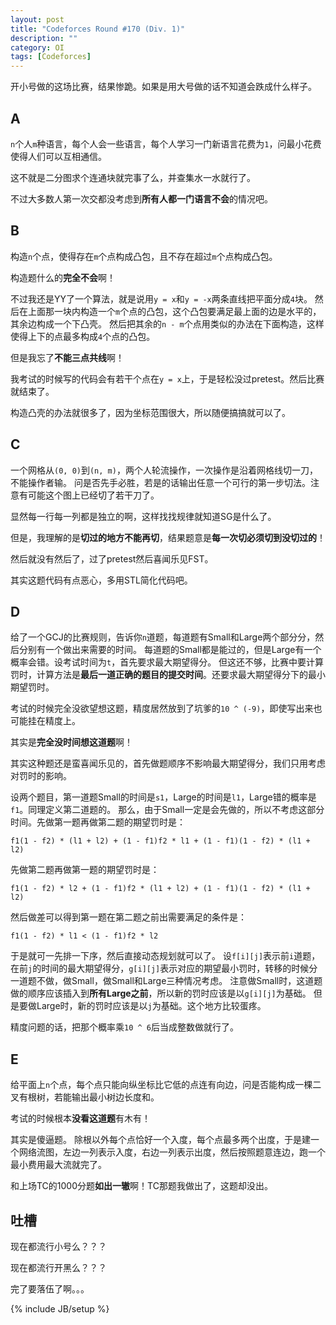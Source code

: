 ```yaml
---
layout: post
title: "Codeforces Round #170 (Div. 1)"
description: ""
category: OI
tags: [Codeforces]
---
```


开小号做的这场比赛，结果惨跪。如果是用大号做的话不知道会跌成什么样子。

## A
`n`个人`m`种语言，每个人会一些语言，每个人学习一门新语言花费为`1`，问最小花费使得人们可以互相通信。

这不就是二分图求个连通块就完事了么，并查集水一水就行了。

不过大多数人第一次交都没考虑到**所有人都一门语言不会**的情况吧。

## B
构造`n`个点，使得存在`m`个点构成凸包，且不存在超过`m`个点构成凸包。

构造题什么的**完全不会**啊！

不过我还是YY了一个算法，就是说用`y = x`和`y = -x`两条直线把平面分成`4`块。
然后在上面那一块内构造一个`m`个点的凸包，这个凸包要满足最上面的边是水平的，其余边构成一个下凸壳。
然后把其余的`n - m`个点用类似的办法在下面构造，这样使得上下的点最多构成`4`个点的凸包。

但是我忘了**不能三点共线**啊！

我考试的时候写的代码会有若干个点在`y = x`上，于是轻松没过pretest。然后比赛就结束了。

构造凸壳的办法就很多了，因为坐标范围很大，所以随便搞搞就可以了。

## C
一个网格从`(0, 0)`到`(n, m)`，两个人轮流操作，一次操作是沿着网格线切一刀，不能操作者输。
问是否先手必胜，若是的话输出任意一个可行的第一步切法。注意有可能这个图上已经切了若干刀了。

显然每一行每一列都是独立的啊，这样找找规律就知道SG是什么了。

但是，我理解的是**切过的地方不能再切**，结果题意是**每一次切必须切到没切过的**！

然后就没有然后了，过了pretest然后喜闻乐见FST。

其实这题代码有点恶心，多用STL简化代码吧。

## D
给了一个GCJ的比赛规则，告诉你`n`道题，每道题有Small和Large两个部分分，然后分别有一个做出来需要的时间。
每道题的Small都是能过的，但是Large有一个概率会错。设考试时间为`t`，首先要求最大期望得分。
但这还不够，比赛中要计算罚时，计算方法是**最后一道正确的题目的提交时间**。还要求最大期望得分下的最小期望罚时。

考试的时候完全没欲望想这题，精度居然放到了坑爹的`10 ^ (-9)`，即使写出来也可能挂在精度上。

其实是**完全没时间想这道题**啊！

其实这种题还是蛮喜闻乐见的，首先做题顺序不影响最大期望得分，我们只用考虑对罚时的影响。

设两个题目，第一道题Small的时间是`s1`，Large的时间是`l1`，Large错的概率是`f1`。同理定义第二道题的。
那么，由于Small一定是会先做的，所以不考虑这部分时间。先做第一题再做第二题的期望罚时是：

`f1(1 - f2) * (l1 + l2) + (1 - f1)f2 * l1 + (1 - f1)(1 - f2) * (l1 + l2)`

先做第二题再做第一题的期望罚时是：

`f1(1 - f2) * l2 + (1 - f1)f2 * (l1 + l2) + (1 - f1)(1 - f2) * (l1 + l2)`

然后做差可以得到第一题在第二题之前出需要满足的条件是：

`f1(1 - f2) * l1 < (1 - f1)f2 * l2`

于是就可一先排一下序，然后直接动态规划就可以了。
设`f[i][j]`表示前`i`道题，在前`j`的时间的最大期望得分，`g[i][j]`表示对应的期望最小罚时，转移的时候分一道题不做，做Small，做Small和Large三种情况考虑。
注意做Small时，这道题做的顺序应该插入到**所有Large之前**，所以新的罚时应该是以`g[i][j]`为基础。
但是要做Large时，新的罚时应该是以`j`为基础。这个地方比较蛋疼。

精度问题的话，把那个概率乘`10 ^ 6`后当成整数做就行了。

## E
给平面上`n`个点，每个点只能向纵坐标比它低的点连有向边，问是否能构成一棵二叉有根树，若能输出最小树边长度和。

考试的时候根本**没看这道题**有木有！

其实是傻逼题。
除根以外每个点恰好一个入度，每个点最多两个出度，于是建一个网络流图，左边一列表示入度，右边一列表示出度，然后按照题意连边，跑一个最小费用最大流就完了。

和上场TC的1000分题**如出一辙**啊！TC那题我做出了，这题却没出。

## 吐槽
现在都流行小号么？？？

现在都流行开黑么？？？

完了要落伍了啊。。。

{% include JB/setup %}
